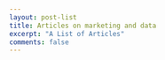 ```yaml
---
layout: post-list
title: Articles on marketing and data
excerpt: "A List of Articles"
comments: false
---
```

